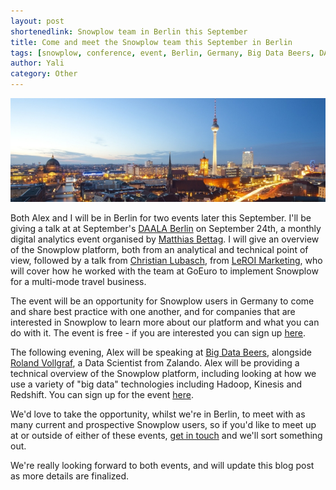 ```yaml
---
layout: post
shortenedlink: Snowplow team in Berlin this September
title: Come and meet the Snowplow team this September in Berlin
tags: [snowplow, conference, event, Berlin, Germany, Big Data Beers, DAALA]
author: Yali
category: Other
---
```


![berlin](/assets/img/blog/2014/09/berlin-small.jpg)

Both Alex and I will be in Berlin for two events later this September. I'll be giving a talk at at September's [DAALA Berlin][daala] on September 24th, a monthly digital analytics event organised by [Matthias Bettag][matthias]. I will give an overview of the Snowplow platform, both from an analytical and technical point of view, followed by a talk from [Christian Lubasch][christian], from [LeROI Marketing][leroi], who will cover how he worked with the team at GoEuro to implement Snowplow for a multi-mode travel business. 

The event will be an opportunity for Snowplow users in Germany to come and share best practice with one another, and for companies that are interested in Snowplow to learn more about our platform and what you can do with it. The event is free - if you are interested you can sign up [here][daala].

The following evening, Alex will be speaking at [Big Data Beers][bigdatabeers], alongside [Roland Vollgraf][roland], a Data Scientist from Zalando. Alex will be providing a technical overview of the Snowplow platform, including looking at how we use a variety of "big data" technologies including Hadoop, Kinesis and Redshift. You can sign up for the event [here][bigdatabeers].

<!--more-->

We'd love to take the opportunity, whilst we're in Berlin, to meet with as many current and prospective Snowplow users, so if you'd like to meet up at or outside of either of these events, [get in touch][contact] and we'll sort something out.

We're really looking forward to both events, and will update this blog post as more details are finalized. 

[daala]: https://www.eventbrite.de/e/daala-berlin-mittwoch-24-september-volksbar-berlin-mit-snowplow-tickets-12045557587
[matthias]: https://twitter.com/MatthiasBettag
[bigdatabeers]: http://www.meetup.com/Big-Data-Beers/events/197913122/
[roland]: http://de.linkedin.com/pub/roland-vollgraf/78/715/b90
[contact]: /about/index.html
[leroi]: http://www.leroi-marketing.de/
[christian]: http://de.linkedin.com/in/lubasch/en
